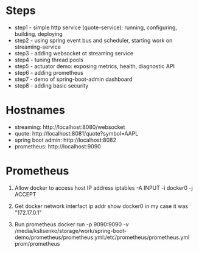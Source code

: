 # Steps
* step1 - simple http service (quote-service): running, configuring, building, deploying
* step2 - using spring event bus and scheduler, starting work on streaming-service
* step3 - adding websocket ot streaming service
* step4 - tuning thread pools
* step5 - actuator demo: exposing metrics, health, diagnostic API
* step6 - adding prometheus
* step7 - demo of spring-boot-admin dashboard
* step8 - adding basic security

# Hostnames
* streaming: http://localhost:8080/websocket
* quote: http://localhost:8081/quote?symbol=AAPL
* spring boot admin: http://localhost:8082
* prometheus: http://localhost:9090

# Prometheus
1. Allow docker to access host IP address
iptables -A INPUT -i docker0 -j ACCEPT

2. Get docker network interfact
ip addr show docker0
in my case it was "172.17.0.1"

3. Run prometheus
docker run -p 9090:9090 -v /media/kslisenko/storage/work/spring-boot-demo/prometheus/prometheus.yml:/etc/prometheus/prometheus.yml prom/prometheus